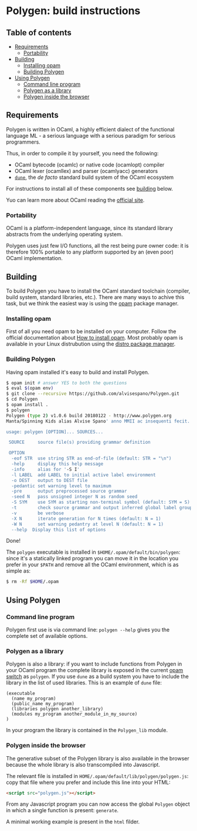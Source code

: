 # Polygen: build instructions

## Table of contents

* [Requirements](#requirements)
  + [Portability](#portability)
* [Building](#building)
  + [Installing opam](#installing-opam)
  + [Building Polygen](#building-polygen)
* [Using Polygen](#using-polygen)
  + [Command line program](#command-line-program)
  + [Polygen as a library](#polygen-as-a-library)
  + [Polygen inside the browser](#polygen-inside-the-browser)

## Requirements

Polygen is written in OCaml, a highly efficient dialect of the functional language ML - a serious language with a serious paradigm for serious programmers.

Thus, in order to compile it by yourself, you need the following:

 - OCaml bytecode (ocamlc) or native code (ocamlopt) compiler
 - OCaml lexer (ocamllex) and parser (ocamlyacc) generators
 - [`dune`](https://dune.readthedocs.io/en/stable/), the _de facto_ standard build system of the OCaml ecosystem

For instructions to install all of these components see [building](#building) below.


Yuo can learn more about OCaml reading the [official site](https://ocaml.org/).


### Portability

OCaml is a platform-independent language, since its standard library abstracts from the underlying operating system.

Polygen uses just few I/O functions, all the rest being pure owner code: it is therefore 100% portable to any platform supported by an (even poor) OCaml implementation.

## Building

To build Polygen you have to install the OCaml standard toolchain (compiler, build system, standard libraries, etc.). There are many ways to achive this task, but we think the easiest way is using the [opam](https://opam.ocaml.org/) package manager.

### Installing opam

First of all you need opam to be installed on your computer. Follow the official documentation about [How to install opam](https://opam.ocaml.org/doc/Install.html). Most probably opam is available in your Linux distrubution using the [distro package manager](https://opam.ocaml.org/doc/Install.html#Using-your-distribution-39-s-package-system).

### Building Polygen

Having opam installed it's easy to build and install Polygen.

```bash
$ opam init # answer YES to both the questions
$ eval $(opam env)
$ git clone --recursive https://github.com/alvisespano/Polygen.git
$ cd Polygen
$ opam install .
$ polygen
Polygen (type 2) v1.0.6 build 20180122 - http://www.polygen.org
Manta/Spinning Kids alias Alvise Spano' anno MMII ac insequenti fecit.

usage: polygen [OPTION]... SOURCES...

 SOURCE     source file(s) providing grammar definition

 OPTION
  -eof STR  use string STR as end-of-file (default: STR = "\n")
  -help     display this help message
  -info     alias for '-S I'
  -l LABEL  add LABEL to initial active label environment
  -o DEST   output to DEST file
  -pedantic set warning level to maximum
  -pre      output preprocessed source grammar
  -seed N   pass unsigned integer N as random seed
  -S SYM    use SYM as starting non-terminal symbol (default: SYM = S)
  -t        check source grammar and output inferred global label groups
  -v        be verbose
  -X N      iterate generation for N times (default: N = 1)
  -W N      set warning pedantry at level N (default: N = 1)
  --help  Display this list of options
```

Done!

The `polygen` executable is installed in `$HOME/.opam/default/bin/polygen`: since it's a statically linked program you can move it in the location you prefer in your `$PATH` and remove all the OCaml environment, which is as simple as:

```bash
$ rm -Rf $HOME/.opam
```

## Using Polygen

### Command line program

Polygen first use is via command line: `polygen --help` gives you the complete set of available options.
### Polygen as a library

Polygen is also a library: if you want to include functions from Polygen in your OCaml program the complete library is exposed in the current [opam switch](https://opam.ocaml.org/doc/Usage.html#opam-switch) as `polygen`. If you use `dune` as a build system you have to include the library in the list of used libraries. This is an example of `dune` file:

```
(executable
  (name my_program)
  (public_name my_program)
  (libraries polygen another_library)
  (modules my_program another_module_in_my_source)
)
```

In your program the library is contained in the `Polygen_lib` module.

### Polygen inside the browser

The generative subset of the Polygen library is also available in the browser because the whole library is also transcompiled into Javascript.

The relevant file is installed in `HOME/.opam/default/lib/polygen/polygen.js`: copy that file where you prefer and include this line into your HTML:

```html
<script src="polygen.js"></script>
```

From any Javascript program you can now access the global `Polygen` object in which a single function is present: `generate`.

A minimal working example is present in the `html` filder.
